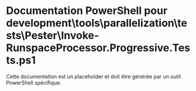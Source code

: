 # Documentation PowerShell pour development\tools\parallelization\tests\Pester\Invoke-RunspaceProcessor.Progressive.Tests.ps1

Cette documentation est un placeholder et doit être générée par un outil PowerShell spécifique.
